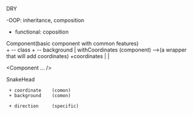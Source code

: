 DRY

-OOP: inheritance, composition
- functional: coposition



Component(basic component with common features)
                     \
                   + -- class
                   + -- background
                   |
withCoordinates (component) -->(a wrapper that will add coordinates)
                   +coordinates
                   |
                   | 
            <div coordinates>
               <Component ... />
            </div>





SnakeHead
  
     + coordinate    (comon)
     + background    (comon)

     + direction     (specific)